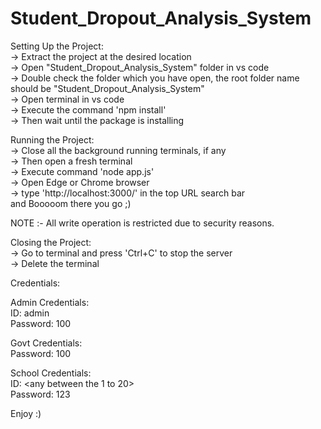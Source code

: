 # Student_Dropout_Analysis_System


Setting Up the Project:  
-> Extract the project at the desired location  
-> Open "Student_Dropout_Analysis_System" folder in vs code  
-> Double check the folder which you have open, the root folder name should be "Student_Dropout_Analysis_System"  
-> Open terminal in vs code  
-> Execute the command 'npm install'  
-> Then wait until the package is installing  

Running the Project:  
-> Close all the background running terminals, if any  
-> Then open a fresh terminal  
-> Execute command 'node app.js'  
-> Open Edge or Chrome browser  
-> type 'http://localhost:3000/' in the top URL search bar  
and Booooom there you go ;)  

NOTE :- All write operation is restricted due to security reasons.

Closing the Project:  
-> Go to terminal and press 'Ctrl+C' to stop the server  
-> Delete the terminal  

Credentials:  

Admin Credentials:  
ID: admin  
Password: 100  

Govt Credentials:  
Password: 100  

School Credentials:  
ID: <any between the 1 to 20>  
Password: 123  

Enjoy :)  
